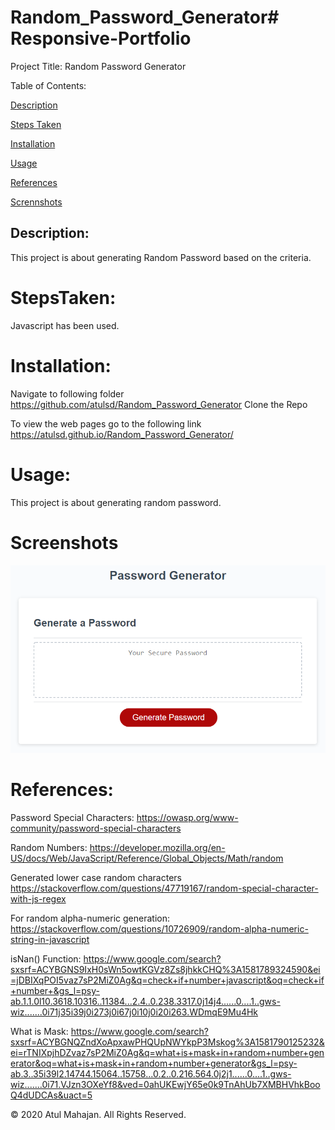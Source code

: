 # Random_Password_Generator# Responsive-Portfolio

Project Title: Random Password Generator

Table of Contents:

[Description](#Description:)

[Steps Taken](#StepsTaken:)

[Installation](#Installation:)

[Usage](#Usage:)

[References](#References:)

[Scrennshots](#Screenshots:)

## Description:

This project is about generating Random Password based on the criteria.

# StepsTaken:

Javascript has been used.

# Installation:

Navigate to following folder
https://github.com/atulsd/Random_Password_Generator
Clone the Repo

To view the web pages go to the following link
https://atulsd.github.io/Random_Password_Generator/

# Usage:

This project is about generating random password.

# Screenshots

![Screenshot](/images/demo.png)

# References:

Password Special Characters: https://owasp.org/www-community/password-special-characters

Random Numbers: https://developer.mozilla.org/en-US/docs/Web/JavaScript/Reference/Global_Objects/Math/random

Generated lower case random characters
https://stackoverflow.com/questions/47719167/random-special-character-with-js-regex

For random alpha-numeric generation:
https://stackoverflow.com/questions/10726909/random-alpha-numeric-string-in-javascript

isNan() Function:
https://www.google.com/search?sxsrf=ACYBGNS9IxH0sWn5owtKGVz8Zs8jhkkCHQ%3A1581789324590&ei=jDBIXqPOI5vaz7sP2MiZ0Ag&q=check+if+number+javascript&oq=check+if+number+&gs_l=psy-ab.1.1.0l10.3618.10316..11384...2.4..0.238.3317.0j14j4......0....1..gws-wiz.......0i71j35i39j0i273j0i67j0i10j0i20i263.WDmqE9Mu4Hk

What is Mask:
https://www.google.com/search?sxsrf=ACYBGNQZndXoApxawPHQUpNWYkpP3Mskog%3A1581790125232&ei=rTNIXpjhDZvaz7sP2MiZ0Ag&q=what+is+mask+in+random+number+generator&oq=what+is+mask+in+random+number+generator&gs_l=psy-ab.3..35i39l2.14744.15064..15758...0.2..0.216.564.0j2j1......0....1..gws-wiz.......0i71.VJzn3OXeYf8&ved=0ahUKEwjY65e0k9TnAhUb7XMBHVhkBooQ4dUDCAs&uact=5

© 2020 Atul Mahajan. All Rights Reserved.
